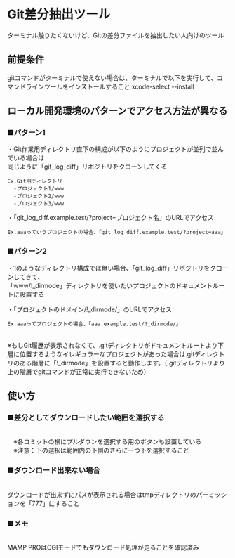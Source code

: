 # Git差分抽出ツール

ターミナル触りたくないけど、Gitの差分ファイルを抽出したい人向けのツール

## 前提条件
gitコマンドがターミナルで使えない場合は、ターミナルで以下を実行して、コマンドラインツールをインストールすること
xcode-select --install

## ローカル開発環境のパターンでアクセス方法が異なる

### ■パターン1
・Git作業用ディレクトリ直下の構成が以下のようにプロジェクトが並列で並んでいる場合は
<br>同じように「git_log_diff」リポジトリをクローンしてくる

```
Ex.Git用ディレクトリ
  -プロジェクト1/www
  -プロジェクト2/www
  -プロジェクト3/www
```

・「git_log_diff.example.test/?project=プロジェクト名」のURLでアクセス

```
Ex.aaaっていうプロジェクトの場合、「git_log_diff.example.test/?project=aaa」
```

### ■パターン2

・1のようなディレクトリ構成では無い場合、「git_log_diff」リポジトリをクローンしてきて、
<br>「www/!_dirmode」ディレクトリを使いたいプロジェクトのドキュメントルートに設置する

・「プロジェクトのドメイン/!_dirmode/」のURLでアクセス

```
Ex.aaaってプロジェクトの場合、「aaa.example.test/!_dirmode/」
```

<br>
※もしGit履歴が表示されなくて、.gitディレクトリがドキュメントルートより下層に位置するようなイレギュラーなプロジェクトがあった場合は.gitディレクトリのある階層に「!_dirmode」を設置すると動作します。（.gitディレクトリより上の階層でgitコマンドが正常に実行できないため）

## 使い方

### ■差分としてダウンロードしたい範囲を選択する
<br>　※各コミットの横にプルダウンを選択する用のボタンも設置している
<br>　※注意：下の選択は範囲内の下側のさらに一つ下を選択すること


### ■ダウンロード出来ない場合
<br> ダウンロードが出来ずにパスが表示される場合はtmpディレクトリのパーミッションを「777」にすること

### ■メモ
<br> MAMP PROはCGIモードでもダウンロード処理が走ることを確認済み

